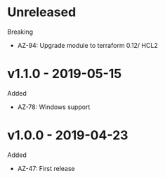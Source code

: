 # Unreleased

Breaking
  * AZ-94: Upgrade module to terraform 0.12/ HCL2
  
  
# v1.1.0 - 2019-05-15

Added
  * AZ-78: Windows support

# v1.0.0 - 2019-04-23

Added
  * AZ-47: First release
